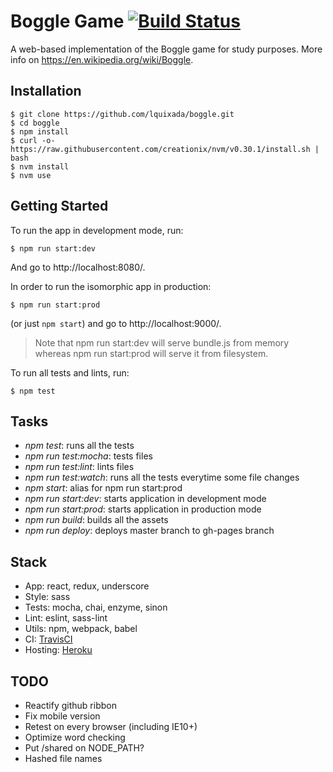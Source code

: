 # Boggle Game [![Build Status](https://travis-ci.org/lquixada/boggle.svg?branch=master)](https://travis-ci.org/lquixada/boggle)

A web-based implementation of the Boggle game for study purposes. More info on https://en.wikipedia.org/wiki/Boggle.


## Installation

```
$ git clone https://github.com/lquixada/boggle.git
$ cd boggle
$ npm install
$ curl -o- https://raw.githubusercontent.com/creationix/nvm/v0.30.1/install.sh | bash
$ nvm install
$ nvm use
```


## Getting Started

To run the app in development mode, run:

```
$ npm run start:dev
```

And go to http://localhost:8080/.

In order to run the isomorphic app in production:

```
$ npm run start:prod
```

(or just `npm start`) and go to http://localhost:9000/.

> Note that npm run start:dev will serve bundle.js from memory whereas
> npm run start:prod will serve it from filesystem.

To run all tests and lints, run:

```
$ npm test
```

## Tasks

* *npm test*: runs all the tests
* *npm run test:mocha*: tests files
* *npm run test:lint*: lints files
* *npm run test:watch*: runs all the tests everytime some file changes
* *npm start*: alias for npm run start:prod
* *npm run start:dev*: starts application in development mode
* *npm run start:prod*: starts application in production mode
* *npm run build*: builds all the assets
* *npm run deploy*: deploys master branch to gh-pages branch


## Stack

* App: react, redux, underscore
* Style: sass
* Tests: mocha, chai, enzyme, sinon
* Lint: eslint, sass-lint
* Utils: npm, webpack, babel
* CI: [TravisCI](https://travis-ci.org/lquixada/boggle)
* Hosting: [Heroku](https://bogglejs.herokuapp.com/)


## TODO

* Reactify github ribbon
* Fix mobile version
* Retest on every browser (including IE10+)
* Optimize word checking
* Put /shared on NODE_PATH?
* Hashed file names
